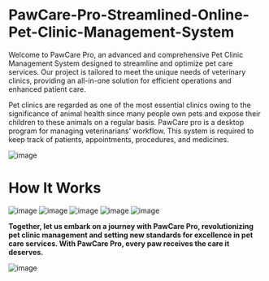 # PawCare-Pro-Streamlined-Online-Pet-Clinic-Management-System
Welcome to PawCare Pro, an advanced and comprehensive Pet Clinic Management System designed to streamline and optimize pet care services. Our project is tailored to meet the unique needs of veterinary clinics, providing an all-in-one solution for efficient operations and enhanced patient care.


Pet clinics are regarded as one of the most essential clinics owing to the significance of animal health since many people own pets and expose their children to these animals on a regular basis. 
PawCare pro is a desktop program for managing veterinarians’ workflow. This system is required to keep track of patients, appointments, procedures, and medicines.


![image](https://github.com/SHrouk-Hesh/PawCare-Pro-Streamlined-Online-Pet-Clinic-Management-System/assets/121517766/8ccaac46-fae0-4b6c-8d2e-218189738a6b)

# How It Works

![image](https://github.com/SHrouk-Hesh/PawCare-Pro-Streamlined-Online-Pet-Clinic-Management-System/assets/121517766/e6bc8c6b-ee4c-4ce5-a246-5045c7d178cc)
![image](https://github.com/SHrouk-Hesh/PawCare-Pro-Streamlined-Online-Pet-Clinic-Management-System/assets/121517766/9947546d-d676-425c-82ea-3ff0999e0ab0)
![image](https://github.com/SHrouk-Hesh/PawCare-Pro-Streamlined-Online-Pet-Clinic-Management-System/assets/121517766/f98cf7b6-c8db-498d-a17c-b3ae58989ebc)
![image](https://github.com/SHrouk-Hesh/PawCare-Pro-Streamlined-Online-Pet-Clinic-Management-System/assets/121517766/317f3411-2b76-46a4-bfd0-b2f3029f80ac)
![image](https://github.com/SHrouk-Hesh/PawCare-Pro-Streamlined-Online-Pet-Clinic-Management-System/assets/121517766/84ec55b7-94f9-4411-a843-1db6220dbef0)


**Together, let us embark on a journey with PawCare Pro, revolutionizing pet clinic management and setting new standards for excellence in pet care services. With PawCare Pro, every paw receives the care it deserves.**

![image](https://github.com/SHrouk-Hesh/PawCare-Pro-Streamlined-Online-Pet-Clinic-Management-System/assets/121517766/aa9b126f-68cb-45ab-ae91-d012638bb68e)
